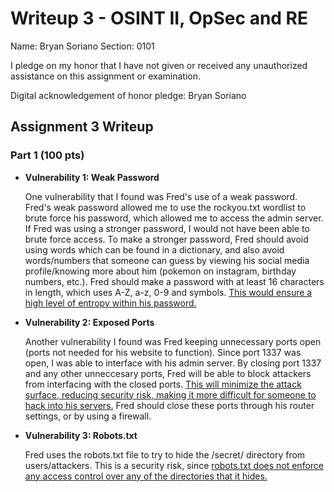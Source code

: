 Writeup 3 - OSINT II, OpSec and RE
======

Name: Bryan Soriano
Section: 0101

I pledge on my honor that I have not given or received any unauthorized assistance on this assignment or examination.

Digital acknowledgement of honor pledge: Bryan Soriano

## Assignment 3 Writeup

### Part 1 (100 pts)

* **Vulnerability 1: Weak Password**

  One vulnerability that I found was Fred's use of a weak password. Fred's weak password allowed me to use the rockyou.txt wordlist
  to brute force his password, which allowed me to access the admin server. If Fred was using a stronger password, I would not have
  been able to brute force access. To make a stronger password, Fred should avoid using words which can be found in a dictionary,
  and also avoid words/numbers that someone can guess by viewing his social media profile/knowing more about him (pokemon on instagram,
  birthday numbers, etc.). Fred should make a password with at least 16 characters in length, which uses A-Z, a-z, 0-9 and symbols. [This
  would ensure a high level of entropy within his password.](http://rumkin.com/tools/password/passchk.php)

* **Vulnerability 2: Exposed Ports**

  Another vulnerability I found was Fred keeping unnecessary ports open (ports not needed for his website to function). Since port 1337
  was open, I was able to interface with his admin server. By closing port 1337 and any other unneccesary ports, Fred will be able to 
  block attackers from interfacing with the closed ports. [This will minimize the attack surface, reducing security risk, making it more difficult for someone to hack into his servers.](https://www.tripwire.com/state-of-security/featured/understanding-constitutes-attack-surface-2/) Fred should close these ports through his router settings, or by using a firewall.
  
* **Vulnerability 3: Robots.txt**

  Fred uses the robots.txt file to try to hide the /secret/ directory from users/attackers. This is a security risk, since [robots.txt
  does not enforce any access control over any of the directories that it hides.](https://portswigger.net/kb/issues/00600600_robots-txt-file) 
